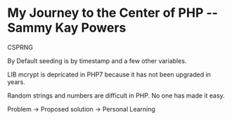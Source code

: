 # My Journey to the Center of PHP  -- Sammy Kay Powers

CSPRNG

By Default seeding is by timestamp and a few other variables.   

LIB mcrypt is depricated in PHP7 because it has not been upgraded in years. 

Random strings and numbers are difficult in PHP.  No one has made it easy.   

Problem -> Proposed solution -> Personal Learning




